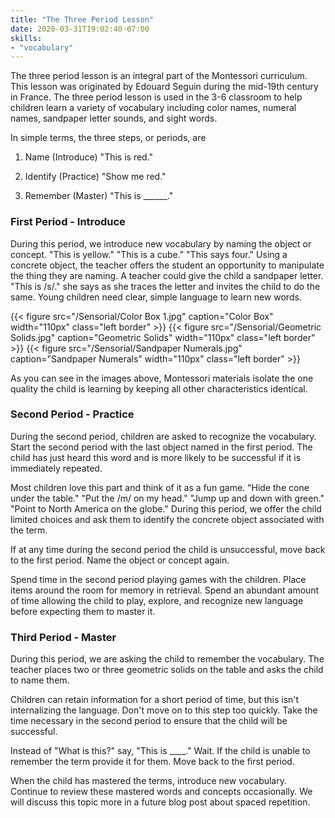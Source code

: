 ```yaml
---
title: "The Three Period Lesson"
date: 2020-03-31T19:02:40-07:00
skills:
- "vocabulary"
---
```


The three period lesson is an integral part of the Montessori curriculum.  This lesson was originated by Edouard Seguin during the mid-19th century in France.   The three  period lesson is used in the 3-6 classroom to help children learn a variety of vocabulary including color names, numeral names, sandpaper letter sounds, and sight words.

In simple terms, the three steps, or periods, are

1. Name (Introduce) "This is red."

2. Identify (Practice) "Show me red."

3. Remember (Master) "This is ______."

### First Period - Introduce

During this period, we introduce new vocabulary by naming the object or concept.  "This is yellow." "This is a cube." "This says four."  Using a concrete object, the teacher offers the student an opportunity to manipulate the thing they are naming.  A teacher could give the child a sandpaper letter. "This is /s/." she says as she traces the letter and invites the child to do the same. Young children need clear, simple language to learn new words. 

{{< figure src="/Sensorial/Color Box 1.jpg" caption="Color Box" width="110px" class="left border" >}}  {{< figure src="/Sensorial/Geometric Solids.jpg" caption="Geometric Solids" width="110px" class="left border" >}} {{< figure src="/Sensorial/Sandpaper Numerals.jpg" caption="Sandpaper Numerals" width="110px" class="left border" >}}

<div style="clear:both"></div>

As you can see in the images above, Montessori materials isolate the one quality the child is learning by keeping all other characteristics identical.  

### Second Period - Practice

During the second period, children are asked to recognize the vocabulary.  Start the second period with the last object named in the first period. The child has just heard this word and is more likely to be successful if it is immediately repeated.

Most children love this part and think of it as a fun game.  "Hide the cone under the table." "Put the /m/ on my head." "Jump up and down with green." "Point to North America on the globe."  During this period, we offer the child limited choices and ask them to identify the concrete object associated with the term. 

If at any time during the second period the child is unsuccessful, move back to the first period.  Name the object or concept again.

Spend time in the second period playing games with the children.  Place items around the room for memory in retrieval.  Spend an abundant amount of time allowing the child to play, explore, and recognize new language before expecting them to master it.

### Third Period - Master

During this period, we are asking the child to remember the vocabulary.  The teacher places two or three geometric solids on the table and asks the child to name them.

Children can retain information for a short period of time, but this isn't internalizing the language.  Don't move on to this step too quickly.  Take the time necessary in the second period to ensure that the child will be successful.

Instead of "What is this?" say, "This is ____." Wait. If the child is unable to remember the term provide it for them.  Move back to the first period. 

When the child has mastered the terms, introduce new vocabulary. Continue to review these mastered words and concepts occasionally.  We will discuss this topic more in a future blog post about spaced repetition.








